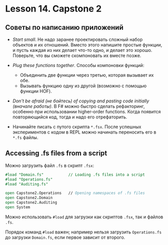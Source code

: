 # Lesson 14. Capstone 2

## Советы по написанию приложений

* *Start small*. Не надо заранее проектировать сложный набор объектов и их отношений.
Вместо этого напишите простые функции, и пусть каждая из них делает что-то одно, и делает это
хорошо. Поверьте, что вы сможете скомпоновать их вместе позже.

* *Plug these functions together*. Способы компоновки функций: 
  * Объединить две функции через третью, которая вызывает их обе.
  * Вызывать функцию одну из другой (возможно с помощью функции HOF).

* *Don't be afraid (не бойтесь) of copying and pasting code initially (вначале работы)*.
В F# можно быстро сделать рефакторинг, особенно при использовании higher-order functions.
Когда появится повторяющийся код, тогда и надо его отрефаторить.

* Начинайте писать с путого скрипта `*.fsx`. После успешных экспериментов с кодом в REPL
можно начинать переносить его в `*.fs` файлы.

## Accessing .fs files from a script

Можно загрузить файл `.fs` в скрипт `.fsx`:

```fsharp
#load "Domain.fs"           // Loading .fs files into a script
#load "Operations.fs"
#load "Auditing.fs"

open Capstone2.Operations   // Opening namespaces of .fs files
open Capstone2.Domain
open Capstone2.Auditing
open System
```

Можно использовать `#load` для загрузки как скриптов `.fsx`, так и файлов `.fs`.

Порядок команд `#load` важен; например нельзя загрузить `Operations.fs` до загрузки `Domain.fs`,
если первое зависит от второго.

